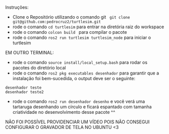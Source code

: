 Instruções:

- Clone o Repositório utilizando o comando git ``` git clone git@github.com:pedrocruz2/turtlesim.git```
- rode o comando ``` cd turtlesim ``` para entrar na diretória raiz do workspace
- rode o comando ```colcon build ``` para compilar o pacote
- rode o comando ```ros2 run turtlesim turtlesim_node``` para iniciar o turtlesim


EM OUTRO TERMINAL:
- rode o comando ```source install/local_setup.bash``` para rodar os pacotes do diretório local
- rode o comando ```ros2 pkg executables desenhador``` para garantir que a instalação foi bem-sucedida, o output deve ser o seguinte:
```desenhador desenho
desenhador teste
desenhador teste2
```

- rode o comando ```ros2 run desenhador desenho``` e você verá uma tartaruga desenhando um círculo e ficará espantado com tamanha criatividade no desenvolvimento desse pacote ^^

NÃO FOI POSSÍVEL PROVIDENCIAR UM VÍDEO POIS NÃO CONSEGUI CONFIGURAR O GRAVADOR DE TELA NO UBUNTU <3
